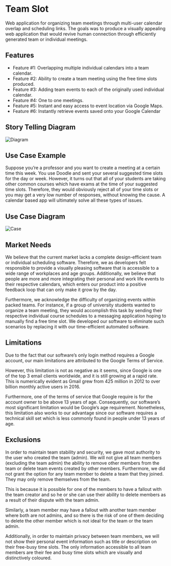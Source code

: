 # Team Slot

Web application for organizing team meetings through multi-user calendar overlap and scheduling links. The goals was to produce a visually appealing web application that would revive human connection through efficiently generated team or individual meetings. 

## Features 

* Feature #1: Overlapping multiple individual calendars into a team calendar.
* Feature #2: Ability to create a team meeting using the free time slots produced.
* Feature #3: Adding team events to each of the originally used individual calendar.
* Feature #4: One to one meetings.
* Feature #5: Instant and easy access to event location via Google Maps.
* Feature #6: Instantly retrieve events saved onto your Google Calendar

## Story Telling Diagram

![Diagram](https://i.ibb.co/GxxRhwN/Story-Diagram.png)


## Use Case Example 

Suppose you’re a professor and you want to create a meeting at a certain time this week. You use Doodle and sent your several suggested time slots for the day or week. However, it turns out that all of your students are taking other common courses which have exams at the time of your suggested time slots. Therefore, they would obviously reject all of your time slots or you may get a very low number of responses, without knowing the cause. A calendar based app will ultimately solve all these types of issues.

## Use Case Diagram

![Case](https://i.ibb.co/NYdTbFb/Case.png)

## Market Needs

We believe that the current market lacks a complete design-efficient team or individual scheduling software. Therefore, we as developers felt responsible to provide a visually pleasing software that is accessible to a wide range of workplaces and age groups. Additionally, we believe that people are more and more integrating their personal and work life events to their respective calendars, which enters our product into a positive feedback loop that can only make it grow by the day.

Furthermore, we acknowledge the difficulty of organizing events within packed teams. For instance, if a group of university students wanted to organize a team meeting, they would accomplish this task by sending their respective individual course schedules to a messaging application hoping to manually find a free time slot. We developed our software to eliminate such scenarios by replacing it with our time-efficient automated software.

## Limitations 

Due to the fact that our software’s only login method requires a Google account, our main limitations are attributed to the Google Terms of Service.

However, this limitation is not as negative as it seems, since Google is one of the top 3 email clients worldwide, and it is still growing at a rapid rate. This is numerically evident as Gmail grew from 425 million in 2012 to over billion monthly active users in 2016.

Furthermore, one of the terms of service that Google require is for the account owner to be above 13 years of age. Consequently, our software’s most significant limitation would be Google’s age requirement. Nonetheless, this limitation also works to our advantage since our software requires a technical skill set which is less commonly found in people under 13 years of age.

## Exclusions

In order to maintain team stability and security, we gave most authority to the user who created the team (admin). We will not give all team members (excluding the team admin) the ability to remove other members from the team or delete team events created by other members. Furthermore, we did not grant the option for any team member to delete a team that they joined. They may only remove themselves from the team.

This is because it is possible for one of the members to have a fallout with the team creator and so he or she can use their ability to delete members as a result of their dispute with the team admin.

Similarly, a team member may have a fallout with another team member where both are not admins, and so there is the risk of one of them deciding to delete the other member which is not ideal for the team or the team admin.

Additionally, in order to maintain privacy between team members, we will not show their personal event information such as title or description on their free-busy time slots. The only information accessible to all team members are their fee and busy time slots which are visually and distinctively coloured.


